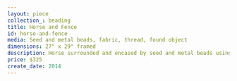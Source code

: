 ```yaml
---
layout: piece
collection_: beading
title: Horse and Fence
id: horse-and-fence
media: Seed and metal beads, fabric, thread, found object
dimensions: 27" x 29" framed
description: Horse surrounded and encased by seed and metal beads using peyote stitch on quilted fabric in matted glassed maple frame 2 inches in depth.
price: $325
create_date: 2014
---
```

